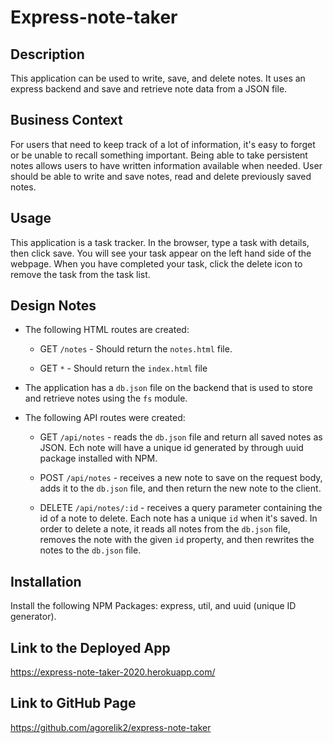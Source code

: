 # Express-note-taker

## Description

This application can be used to write, save, and delete notes. It uses an express backend and save and retrieve note data from a JSON file.

## Business Context

For users that need to keep track of a lot of information, it's easy to forget or be unable to recall something important. Being able to take persistent notes allows users to have written information available when needed.
User should be able to write and save notes, read and delete previously saved notes.

## Usage

This application is a task tracker. In the browser, type a task with details, then click save. You will see your task appear on the left hand side of the webpage. When you have completed your task, click the delete icon to remove the task from the task list.

## Design Notes

- The following HTML routes are created:

  - GET `/notes` - Should return the `notes.html` file.

  - GET `*` - Should return the `index.html` file

- The application has a `db.json` file on the backend that is used to store and retrieve notes using the `fs` module.

- The following API routes were created:

  - GET `/api/notes` - reads the `db.json` file and return all saved notes as JSON. Ech note will have a unique id generated by through uuid package installed with NPM.

  - POST `/api/notes` - receives a new note to save on the request body, adds it to the `db.json` file, and then return the new note to the client.

  - DELETE `/api/notes/:id` - receives a query parameter containing the id of a note to delete. Each note has a unique `id` when it's saved. In order to delete a note, it reads all notes from the `db.json` file, removes the note with the given `id` property, and then rewrites the notes to the `db.json` file.

## Installation

Install the following NPM Packages: express, util, and uuid (unique ID generator).

## Link to the Deployed App

https://express-note-taker-2020.herokuapp.com/

## Link to GitHub Page

https://github.com/agorelik2/express-note-taker
